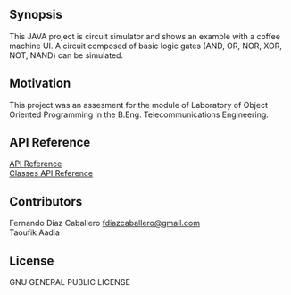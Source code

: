 ## Synopsis

This JAVA project is circuit simulator and shows an example with a coffee machine UI. A circuit composed of basic logic gates (AND, OR, NOR, XOR, NOT, NAND) can be simulated.

## Motivation

This project was an assesment for the module of Laboratory of Object Oriented Programming in the B.Eng. Telecommunications Engineering.

## API Reference

[API Reference](doc/index-all.html)  
[Classes API Reference](doc/index.html)

## Contributors

Fernando Diaz Caballero fdiazcaballero@gmail.com  
Taoufik Aadia

## License

GNU GENERAL PUBLIC LICENSE

